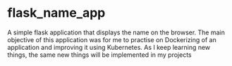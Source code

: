 # flask_name_app
A simple flask application that displays the name on the browser. 
The main objective of this application was for me to practise on Dockerizing of an application and improving it using Kubernetes.
As I keep learning new things, the same new things will be implemented in my projects
